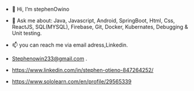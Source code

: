 - 👋 Hi, I’m stephenOwino
- 👀 Ask me about: Java,
                  Javascript,
                  Android,
                  SpringBoot,
                  Html,
                  Css,
                  ReactJS,
                  SQL(MYSQL),
                  Firebase,
                  Git,
                  Docker,
                  Kubernates,
                  Debugging & Unit testing.
- 📫 you can reach me via email adress,Linkedin.
- Stephenowin233@gmail.com .

- https://www.linkedin.com/in/stephen-otieno-847264252/
- https://www.sololearn.com/en/profile/29565339
  

